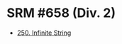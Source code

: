 # SRM #658 (Div. 2)

* [250. Infinite String][]

[250. Infinite String]: http://community.topcoder.com/stat?c=problem_statement&pm=13783&rd=16461
